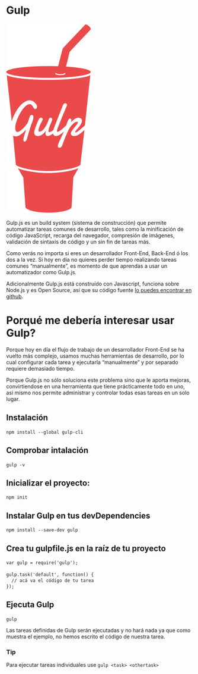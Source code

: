 # Gulp

[![Gulp](./images/gulp.png)](http://gulpjs.com/)

Gulp.js es un build system (sistema de construcción) que permite automatizar tareas comunes de desarrollo, tales como la minificación de código JavaScript, recarga del navegador, compresión de imágenes, validación de sintaxis de código y un sin fin de tareas más.

Como verás no importa si eres un desarrollador Front-End, Back-End ó los dos a la vez. Si hoy en día no quieres perder tiempo realizando tareas comunes “manualmente”, es momento de que aprendas a usar un automatizador como Gulp.js.

Adicionalmente Gulp.js está construído con Javascript, funciona sobre Node.js y es Open Source, así que su código fuente [lo puedes encontrar en github](https://github.com/gulpjs/gulp/).

# Porqué me debería interesar usar Gulp? 

Porque hoy en día el flujo de trabajo de un desarrollador Front-End se ha vuelto más complejo, usamos muchas herramientas de desarrollo, por lo cual configurar cada tarea y ejecutarla “manualmente” y por separado requiere demasiado tiempo.

Porque Gulp.js no sólo soluciona este problema sino que le aporta mejoras, convirtiendose en una herramienta que tiene prácticamente todo en uno, así mismo nos permite administrar y controlar todas esas tareas en un solo lugar.

## Instalación

    npm install --global gulp-cli

## Comprobar intalación

    gulp -v

## Inicializar el proyecto:

    npm init

## Instalar Gulp en tus devDependencies

    npm install --save-dev gulp

## Crea tu gulpfile.js en la raíz de tu proyecto

    var gulp = require('gulp');

    gulp.task('default', function() {
      // acá va el código de tu tarea
    });

## Ejecuta Gulp

    gulp

Las tareas definidas de Gulp serán ejecutadas y no hará nada ya que como muestra el ejemplo, no hemos escrito el código de nuestra tarea.

### Tip

Para ejecutar tareas individuales use `gulp <task> <othertask>`